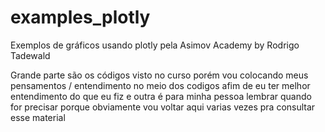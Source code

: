 # examples_plotly

Exemplos de gráficos usando plotly pela Asimov Academy by Rodrigo Tadewald

Grande parte são os códigos visto no curso porém vou colocando meus pensamentos / entendimento no meio dos codigos afim de eu ter melhor entendimento do que eu fiz e outra é para minha pessoa lembrar quando for precisar porque obviamente vou voltar aqui varias vezes pra consultar esse material

